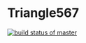 # Triangle567
[![build status of master](https://travis-ci.org/ctelma/Triangle567.svg?branch=master)](https://travis-ci.org/ctelma/Triangle567)
